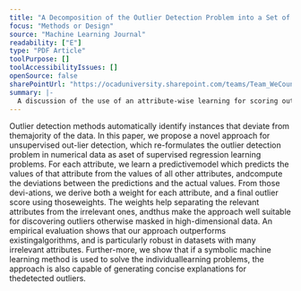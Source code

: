```yaml
---
title: "A Decomposition of the Outlier Detection Problem into a Set of Supervised Learning Problems"
focus: "Methods or Design"
source: "Machine Learning Journal"
readability: ["E"]
type: "PDF Article"
toolPurpose: []
toolAccessibilityIssues: []
openSource: false
sharePointUrl: "https://ocaduniversity.sharepoint.com/teams/Team_WeCount/Shared%20Documents/Resources%20and%20Tools/Literature%20(curated)/A%20decomposition%20of%20the%20outlier%20detection%20problem%20into%20a%20set%20of%20supervised%20learning%20problems.pdf"
summary: |-
  A discussion of the use of an attribute-wise learning for scoring outliers (ALSO) approach to manage outlier data and a comparison of this method to classic methods of outlier detection.
---
```

Outlier detection methods automatically identify instances that deviate from themajority of the data. In this paper, we propose a novel approach for unsupervised out-lier detection, which re-formulates the outlier detection problem in numerical data as aset of supervised regression learning problems. For each attribute, we learn a predictivemodel which predicts the values of that attribute from the values of all other attributes, andcompute the deviations between the predictions and the actual values. From those devi-ations, we derive both a weight for each attribute, and a final outlier score using thoseweights. The weights help separating the relevant attributes from the irrelevant ones, andthus make the approach well suitable for discovering outliers otherwise masked in high-dimensional data. An empirical evaluation shows that our approach outperforms existingalgorithms, and is particularly robust in datasets with many irrelevant attributes. Further-more, we show that if a symbolic machine learning method is used to solve the individuallearning problems, the approach is also capable of generating concise explanations for thedetected outliers.
